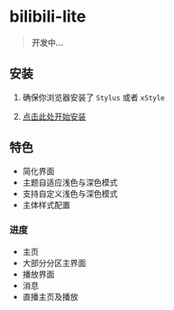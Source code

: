 # bilibili-lite

> **开发中...**

## 安装

1. 确保你浏览器安装了 `Stylus` 或者 `xStyle`

2. [点击此处开始安装](https://raw.githubusercontent.com/tolking/usercss/master/bilibili-lite/index.user.css)

## 特色

- 简化界面
- 主题自适应浅色与深色模式
- 支持自定义浅色与深色模式
- 主体样式配置

### 进度

- 主页
- 大部分分区主界面
- 播放界面
- 消息
- 直播主页及播放
